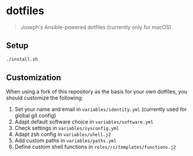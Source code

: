 # dotfiles
> Joseph's Ansible-powered dotfiles (currently only for macOS)

## Setup
```bash
./install.sh
```

## Customization
When using a fork of this repository as the basis for your own dotfiles, you should customize the following:

1) Set your name and email in `variables/identity.yml` (currently used for global git config)
2) Adapt default software choice in `variables/software.yml`
3) Check settings in `variables/sysconfig.yml`
4) Adapt zsh config in `variables/shell.j2`
5) Add custom paths in `variables/paths.yml`
6) Define custom shell functions in `roles/rc/templates/functions.j2`
